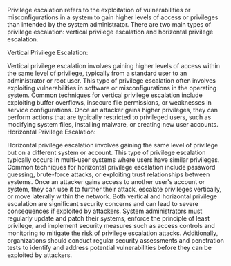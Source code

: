 Privilege escalation refers to the exploitation of vulnerabilities or misconfigurations in a system to gain higher levels of access or privileges than intended by the system administrator. There are two main types of privilege escalation: vertical privilege escalation and horizontal privilege escalation.

Vertical Privilege Escalation:

Vertical privilege escalation involves gaining higher levels of access within the same level of privilege, typically from a standard user to an administrator or root user.
This type of privilege escalation often involves exploiting vulnerabilities in software or misconfigurations in the operating system.
Common techniques for vertical privilege escalation include exploiting buffer overflows, insecure file permissions, or weaknesses in service configurations.
Once an attacker gains higher privileges, they can perform actions that are typically restricted to privileged users, such as modifying system files, installing malware, or creating new user accounts.
Horizontal Privilege Escalation:

Horizontal privilege escalation involves gaining the same level of privilege but on a different system or account.
This type of privilege escalation typically occurs in multi-user systems where users have similar privileges.
Common techniques for horizontal privilege escalation include password guessing, brute-force attacks, or exploiting trust relationships between systems.
Once an attacker gains access to another user's account or system, they can use it to further their attack, escalate privileges vertically, or move laterally within the network.
Both vertical and horizontal privilege escalation are significant security concerns and can lead to severe consequences if exploited by attackers. System administrators must regularly update and patch their systems, enforce the principle of least privilege, and implement security measures such as access controls and monitoring to mitigate the risk of privilege escalation attacks. Additionally, organizations should conduct regular security assessments and penetration tests to identify and address potential vulnerabilities before they can be exploited by attackers.
